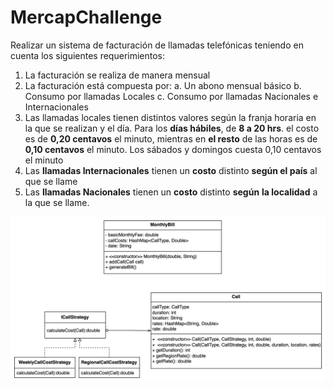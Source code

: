 # MercapChallenge

Realizar un sistema de facturación de llamadas telefónicas teniendo en cuenta los siguientes
requerimientos:

1. La facturación se realiza de manera mensual
2. La facturación está compuesta por:
a. Un abono mensual básico
b. Consumo por llamadas Locales
c. Consumo por llamadas Nacionales e Internacionales
3. Las llamadas locales tienen distintos valores según la franja horaria en la que se
realizan y el día. Para los **días hábiles**, de **8 a 20 hrs**. el costo es de **0,20 centavos** el
minuto, mientras en **el resto** de las horas es de **0,10 centavos** el minuto. Los sábados
y domingos cuesta 0,10 centavos el minuto
4. Las **llamadas Internacionales** tienen un **costo** distinto **según el país** al que se llame
5. Las **llamadas Nacionales** tienen un **costo** distinto **según** **la localidad** a la que se
llame.

![Untitled](MercapChallenge/Untitled.png)
